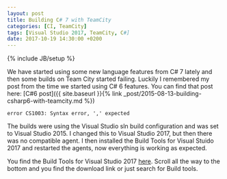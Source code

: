 ```yaml
---
layout: post
title: Building C# 7 with TeamCity
categories: [CI, TeamCity]
tags: [Visual Studio 2017, TeamCity, C#]
date: 2017-10-19 14:30:00 +0200
---
```

{% include JB/setup %}

We have started using some new language features from C# 7 lately and then some builds on Team City started failing. Luckily I remembered my post from the time we started using C# 6 features. You can find that post here: [C#6 post]({{ site.baseurl }}{% link _post/2015-08-13-building-csharp6-with-teamcity.md %})

```
error CS1003: Syntax error, ',' expected
```

The builds were using the Visual Studio sln build configuration and was set to Visual Studio 2015. I changed this to Visual Studio 2017, but then there was no compatible agent. I then installed the Build Tools for Visual Stuido 2017 and restarted the agents, now everything is working as expected.

You find the Build Tools for Visual Studio 2017 <a href="https://www.visualstudio.com/downloads/#build-tools-for-visual-studio-2017">here</a>. Scroll all the way to the bottom and you find the download link or just search for Build tools.